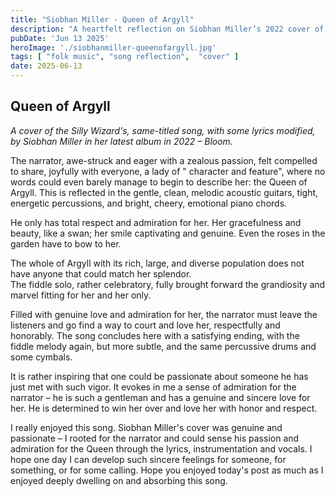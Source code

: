 ```yaml
---
title: "Siobhan Miller - Queen of Argyll"
description: "A heartfelt reflection on Siobhan Miller’s 2022 cover of 'Queen of Argyll,' exploring the narrator’s passionate admiration and the song’s bright, emotional instrumentation."
pubDate: 'Jun 13 2025'
heroImage: './siobhanmiller-queenofargyll.jpg'
tags: [ "folk music", "song reflection",  "cover" ]
date: 2025-06-13
---
```


## Queen of Argyll

*A cover of the Silly Wizard's, same-titled song, with some lyrics modified, by Siobhan Miller in her latest album in
2022 – Bloom.*

The narrator, awe-struck and eager with a zealous passion, felt compelled to share, joyfully with everyone, a lady of "
character and feature", where no words could even barely manage to begin to describe her: the Queen of Argyll. This is
reflected in the gentle, clean, melodic acoustic guitars, tight, energetic percussions, and bright, cheery, emotional
piano chords.

He only has total respect and admiration for her. Her gracefulness and beauty, like a swan; her smile captivating and
genuine. Even the roses in the garden have to bow to her.

The whole of Argyll with its rich, large, and diverse population does not have anyone that could match her splendor.  
The fiddle solo, rather celebratory, fully brought forward the grandiosity and marvel fitting for her and her only.

Filled with genuine love and admiration for her, the narrator must leave the listeners and go find a way to court and
love her, respectfully and honorably. The song concludes here with a satisfying ending, with the fiddle melody again,
but more subtle, and the same percussive drums and some cymbals.

It is rather inspiring that one could be passionate about someone he has just met with such vigor. It evokes in me a
sense of admiration for the narrator – he is such a gentleman and has a genuine and sincere love for her. He is
determined to win her over and love her with honor and respect.

I really enjoyed this song. Siobhan Miller's cover was genuine and passionate – I rooted for the narrator and could
sense his passion and admiration for the Queen through the lyrics, instrumentation and vocals. I hope one day I can
develop such sincere feelings for someone, for something, or for some calling. Hope you enjoyed today's post as much as
I enjoyed deeply dwelling on and absorbing this song.

